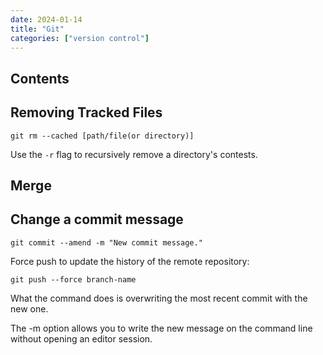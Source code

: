 ```yaml
---
date: 2024-01-14
title: "Git"
categories: ["version control"]
---
```


## Contents

## Removing Tracked Files

```shell
git rm --cached [path/file(or directory)]
```

Use the `-r` flag to recursively remove a directory's contests.

## Merge



## Change a commit message

```console
git commit --amend -m "New commit message."
```

Force push to update the history of the remote repository:

```console
git push --force branch-name
```

What the command does is overwriting the most recent commit with the new one.

The -m option allows you to write the new message on the command line without opening an editor session.
